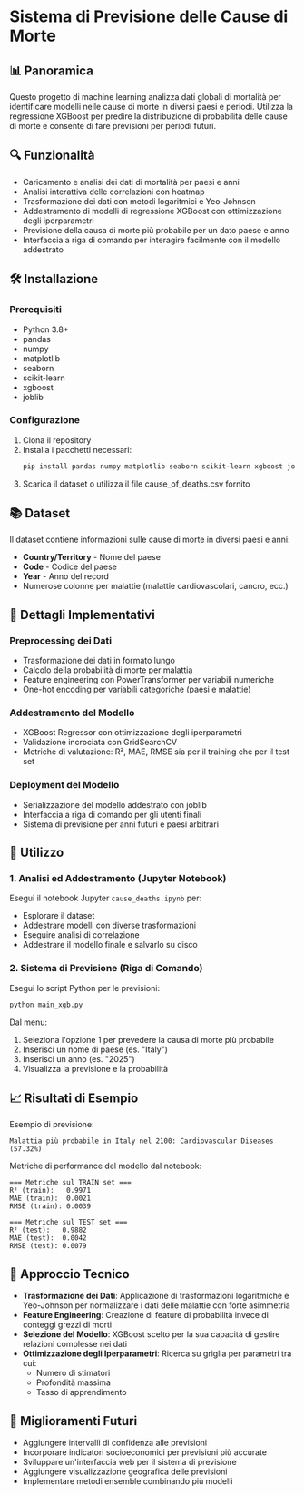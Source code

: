 # Sistema di Previsione delle Cause di Morte

## 📊 Panoramica
Questo progetto di machine learning analizza dati globali di mortalità per identificare modelli nelle cause di morte in diversi paesi e periodi. Utilizza la regressione XGBoost per predire la distribuzione di probabilità delle cause di morte e consente di fare previsioni per periodi futuri.

## 🔍 Funzionalità
- Caricamento e analisi dei dati di mortalità per paesi e anni
- Analisi interattiva delle correlazioni con heatmap
- Trasformazione dei dati con metodi logaritmici e Yeo-Johnson
- Addestramento di modelli di regressione XGBoost con ottimizzazione degli iperparametri
- Previsione della causa di morte più probabile per un dato paese e anno
- Interfaccia a riga di comando per interagire facilmente con il modello addestrato

## 🛠️ Installazione

### Prerequisiti
- Python 3.8+
- pandas
- numpy
- matplotlib
- seaborn
- scikit-learn
- xgboost
- joblib

### Configurazione
1. Clona il repository
2. Installa i pacchetti necessari:
    ```bash
    pip install pandas numpy matplotlib seaborn scikit-learn xgboost joblib
    ```
3. Scarica il dataset o utilizza il file cause_of_deaths.csv fornito

## 📚 Dataset
Il dataset contiene informazioni sulle cause di morte in diversi paesi e anni:

- **Country/Territory** - Nome del paese
- **Code** - Codice del paese
- **Year** - Anno del record
- Numerose colonne per malattie (malattie cardiovascolari, cancro, ecc.)

## 🧮 Dettagli Implementativi

### Preprocessing dei Dati
- Trasformazione dei dati in formato lungo
- Calcolo della probabilità di morte per malattia
- Feature engineering con PowerTransformer per variabili numeriche
- One-hot encoding per variabili categoriche (paesi e malattie)

### Addestramento del Modello
- XGBoost Regressor con ottimizzazione degli iperparametri
- Validazione incrociata con GridSearchCV
- Metriche di valutazione: R², MAE, RMSE sia per il training che per il test set

### Deployment del Modello
- Serializzazione del modello addestrato con joblib
- Interfaccia a riga di comando per gli utenti finali
- Sistema di previsione per anni futuri e paesi arbitrari

## 🚀 Utilizzo

### 1. Analisi ed Addestramento (Jupyter Notebook)
Esegui il notebook Jupyter `cause_deaths.ipynb` per:
- Esplorare il dataset
- Addestrare modelli con diverse trasformazioni
- Eseguire analisi di correlazione
- Addestrare il modello finale e salvarlo su disco

### 2. Sistema di Previsione (Riga di Comando)
Esegui lo script Python per le previsioni:
```bash
python main_xgb.py
```

Dal menu:
1. Seleziona l'opzione 1 per prevedere la causa di morte più probabile
2. Inserisci un nome di paese (es. "Italy")
3. Inserisci un anno (es. "2025")
4. Visualizza la previsione e la probabilità

## 📈 Risultati di Esempio

Esempio di previsione:
```
Malattia più probabile in Italy nel 2100: Cardiovascular Diseases (57.32%)
```

Metriche di performance del modello dal notebook:
```
=== Metriche sul TRAIN set ===
R² (train):   0.9971
MAE (train):  0.0021
RMSE (train): 0.0039

=== Metriche sul TEST set ===
R² (test):   0.9882
MAE (test):  0.0042
RMSE (test): 0.0079
```

## 🧠 Approccio Tecnico
- **Trasformazione dei Dati**: Applicazione di trasformazioni logaritmiche e Yeo-Johnson per normalizzare i dati delle malattie con forte asimmetria
- **Feature Engineering**: Creazione di feature di probabilità invece di conteggi grezzi di morti
- **Selezione del Modello**: XGBoost scelto per la sua capacità di gestire relazioni complesse nei dati
- **Ottimizzazione degli Iperparametri**: Ricerca su griglia per parametri tra cui:
  - Numero di stimatori
  - Profondità massima
  - Tasso di apprendimento

## 🔮 Miglioramenti Futuri
- Aggiungere intervalli di confidenza alle previsioni
- Incorporare indicatori socioeconomici per previsioni più accurate
- Sviluppare un'interfaccia web per il sistema di previsione
- Aggiungere visualizzazione geografica delle previsioni
- Implementare metodi ensemble combinando più modelli